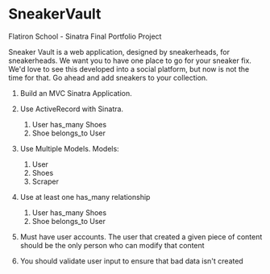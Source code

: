 # SneakerVault
Flatiron School - Sinatra Final Portfolio Project

Sneaker Vault is a web application, designed by sneakerheads, for sneakerheads. We want you to have one place to go for your sneaker fix. We'd love to see this developed into a social platform, but now is not the time for that. Go ahead and add sneakers to your collection.

1. Build an MVC Sinatra Application. 
   
2. Use ActiveRecord with Sinatra.
      1. User has_many Shoes
      2. Shoe belongs_to User
      
3. Use Multiple Models.
     Models:
      1. User
      2. Shoes
      3. Scraper
        
4. Use at least one has_many relationship
      1. User has_many Shoes
      2. Shoe belongs_to User
      
5. Must have user accounts. The user that created a given piece of content should be the only person who can modify that content
    
6. You should validate user input to ensure that bad data isn't created
